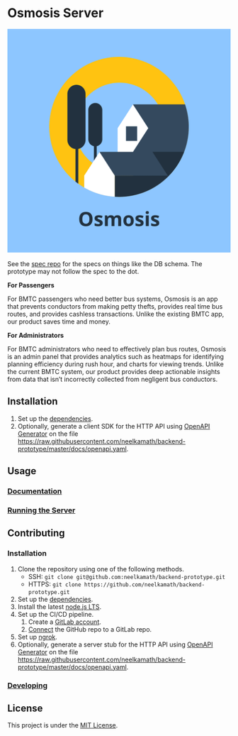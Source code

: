 # Osmosis Server

![Logo](logo.png)

See the [spec repo](https://github.com/neelkamath/osmosis-spec) for the specs on things like the DB schema. The prototype may not follow the spec to the dot.

**For Passengers**

For BMTC passengers who need better bus systems, Osmosis is an app that prevents conductors from making petty thefts, provides real time bus routes, and provides cashless transactions. Unlike the existing BMTC app, our product saves time and money.

**For Administrators**

For BMTC administrators who need to effectively plan bus routes, Osmosis is an admin panel that provides analytics such as heatmaps for identifying planning efficiency during rush hour, and charts for viewing trends. Unlike the current BMTC system, our product provides deep actionable insights from data that isn’t incorrectly collected from negligent bus conductors.

## Installation

1. Set up the [dependencies](docs/dependencies.md).
1. Optionally, generate a client SDK for the HTTP API using [OpenAPI Generator](https://openapi-generator.tech/) on the file https://raw.githubusercontent.com/neelkamath/backend-prototype/master/docs/openapi.yaml.

## Usage

### [Documentation](https://neelkamath.gitlab.io/osmosis-server/)

### [Running the Server](docs/production.md)

## Contributing

### Installation

1. Clone the repository using one of the following methods.
    - SSH: `git clone git@github.com:neelkamath/backend-prototype.git`
    - HTTPS: `git clone https://github.com/neelkamath/backend-prototype.git`
1. Set up the [dependencies](docs/dependencies.md).
1. Install the latest [node.js LTS](https://nodejs.org/en/download/).
1. Set up the CI/CD pipeline.
    1. Create a [GitLab account](https://gitlab.com/users/sign_up).
    1. [Connect](https://docs.gitlab.com/ee/ci/ci_cd_for_external_repos/github_integration.html) the GitHub repo to a GitLab repo.
1. Set up [ngrok](https://dashboard.ngrok.com/).
1. Optionally, generate a server stub for the HTTP API using [OpenAPI Generator](https://openapi-generator.tech/) on the file https://raw.githubusercontent.com/neelkamath/backend-prototype/master/docs/openapi.yaml.

### [Developing](docs/developing.md)

## License

This project is under the [MIT License](LICENSE).